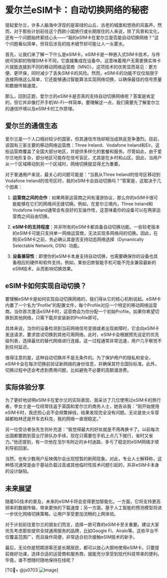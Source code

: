 # 爱尔兰eSIM卡：自动切换网络的秘密

提起爱尔兰，许多人脑海中浮现的是翠绿的山丘、古老的城堡和悠扬的风笛声。然而，对于那些计划前往这个西欧小国旅行或长期居住的人来说，除了风景和文化，还有一个问题始终萦绕心头——“我的eSIM卡在爱尔兰是否能自动切换网络？”这个问题看似简单，但背后涉及的技术细节却可能让人一头雾水。

首先，让我们来了解一下什么是eSIM卡。eSIM卡是一种嵌入式SIM卡技术，与传统可拆卸的物理SIM卡不同，它直接集成在设备中。这意味着用户无需更换实体卡片就能连接到不同的移动网络运营商（MNO）。这项技术的优势显而易见：更方便、更环保，同时减少了丢失SIM卡的风险。然而，eSIM卡的功能不仅仅局限于连接网络这么简单，它还能够通过智能算法实现网络切换，以确保最佳的信号质量和数据传输速度。

那么，回到正题，爱尔兰的eSIM卡是否真的支持自动切换网络呢？答案是肯定的，但它并非像打开手机Wi-Fi一样简单。要理解这一点，我们需要先了解爱尔兰的通信环境以及eSIM卡的工作原理。

## 爱尔兰的通信生态

爱尔兰是一个人口相对较少的国家，但其通信市场却相当成熟且竞争激烈。目前，该国有三家主要的移动网络运营商：Three Ireland、Vodafone Ireland和Eir。这些运营商覆盖了全国大部分地区，并提供多样化的套餐和服务。尽管如此，由于爱尔兰地形复杂，部分地区可能存在信号盲区，尤其是在乡村和山区。因此，当用户从一个区域移动到另一个区域时，网络切换就显得尤为重要。

对于普通用户来说，最关心的问题可能是：“当我从Three Ireland的信号区移动到Vodafone Ireland的信号区时，我的eSIM卡会自动切换吗？”答案是，这取决于几个因素：

1. **运营商之间的合作**：如果两家运营商之间有漫游协议，那么你的eSIM卡很可能能够在它们的网络间无缝切换。例如，在爱尔兰境内，Three Ireland和Vodafone Ireland通常会有良好的互操作性，这意味着你的设备可以在两家运营商之间自由切换。

2. **eSIM卡的支持程度**：并非所有的eSIM卡都具备自动切换功能。一些较老版本的eSIM卡可能只支持单一网络运营商，无法实现多网络间的切换。因此，在购买eSIM卡之前，务必确认其是否支持动态网络选择（Dynamically Selectable Network, DSN）功能。

3. **设备兼容性**：即使你的eSIM卡本身支持自动切换，也需要确保你的设备也具备相应的硬件和软件支持。例如，某些旧款智能手机可能不完全兼容最新的eSIM技术，从而影响切换效果。

## eSIM卡如何实现自动切换？

要理解eSIM卡是如何实现自动切换网络的，我们得从它的核心机制说起。eSIM卡内置了一个名为“Profile”的配置文件，每个Profile对应一个特定的移动网络运营商。当你首次激活eSIM卡时，运营商会为你分配一个初始Profile。如果你希望切换到其他网络，只需下载并安装新的Profile即可。

具体来说，当你的设备检测到当前网络信号变弱或者出现故障时，它会向eSIM卡发送请求，要求尝试切换到其他可用网络。此时，eSIM卡会根据预先设定的优先级列表，选择最优的替代网络进行连接。这一过程通常非常迅速，用户几乎察觉不到任何延迟。

值得注意的是，这种自动切换并不是无条件的。为了保护用户的隐私和安全，eSIM卡会在每次切换前验证新网络的身份信息，并确保其符合国际标准。此外，切换过程中还会考虑到费用问题，比如避免不必要的高额漫游费。

## 实际体验分享

为了更好地说明eSIM卡在爱尔兰的实际表现，我采访了几位使用过eSIM卡的旅行者。李女士是一位经常往返于英国和爱尔兰的商务人士，她告诉我：“刚开始使用eSIM卡时，我还担心会不会频繁掉线，结果发现完全没有问题。无论是坐火车穿越都柏林还是开车去科克，我的网络一直很稳定。”

另一位受访者张先生则补充道：“我觉得最大的好处就是不用再换卡了。以前每次出国都要跑到营业厅排队办手续，现在只需要在手机上点几下就行，省时又省力。”他还提到，有一次他在戈尔韦附近的乡村迷路，多亏了稳定的eSIM网络才顺利导航回家。

当然，也有少数用户反映偶尔会出现短暂的断网现象。对此，专业人士解释称，这种情况通常是由于基站负载过高或其他临时性技术问题引起的，并非eSIM卡本身的设计缺陷。

## 未来展望

随着5G技术的普及，未来的eSIM卡将会变得更加智能化。一方面，它将支持更高频率的数据传输，带来更快的下载速度；另一方面，基于人工智能的预测模型将进一步优化网络切换策略，让用户享受更加流畅的上网体验。

对于计划前往爱尔兰的朋友们而言，选择一款可靠的eSIM卡至关重要。建议大家优先考虑那些提供全球通用服务的品牌，比如Google Fi、Airalo等。这些平台不仅覆盖范围广，而且操作简便，非常适合初次接触eSIM技术的新手。

最后，无论你是短期游客还是长期居民，都可以放心大胆地使用eSIM卡。只要提前做好功课，选择合适的运营商和服务商，就能充分享受到现代科技带来的便利。毕竟，谁不想随时随地保持在线呢？

[TG💪+ @jx0703 ![Image](https://github.com/user-attachments/assets/dbca1d08-cadb-493c-b0ec-ad6f7a83f270)]